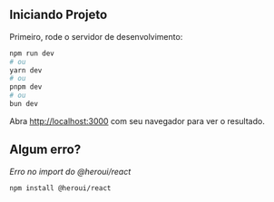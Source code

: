 ## Iniciando Projeto

Primeiro, rode o servidor de desenvolvimento:
```bash
npm run dev
# ou
yarn dev
# ou
pnpm dev
# ou
bun dev
```
Abra [http://localhost:3000](http://localhost:3000) com seu navegador para ver o resultado.

## Algum erro?

*Erro no import do @heroui/react*
```bash
npm install @heroui/react
```